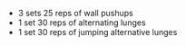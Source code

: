 - 3 sets 25 reps of wall pushups
- 1 set 30 reps of alternating lunges
- 1 set 30 reps of jumping alternative lunges